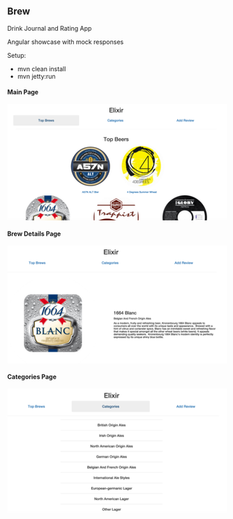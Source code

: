 Brew
------

Drink Journal and Rating App

Angular showcase with mock responses

Setup:
- mvn clean install
- mvn jetty:run


#### Main Page
![Main Page](/src/main/resources/screenshots/main.png?raw=true)

#### Brew Details Page
![Brew Details Page](/src/main/resources/screenshots/brew-details.png?raw=true)

#### Categories Page
![Categories Page](/src/main/resources/screenshots/categories.png?raw=true)